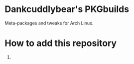 # Dankcuddlybear's PKGbuilds
Meta-packages and tweaks for Arch Linux.

# How to add this repository
1) 